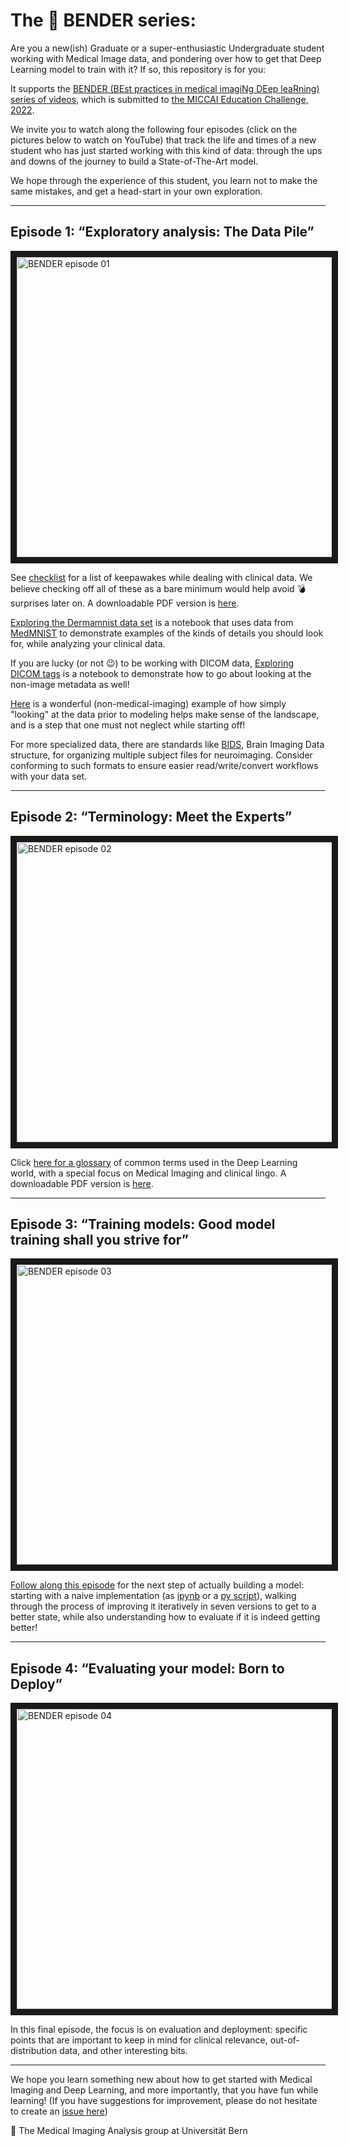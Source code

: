 # The 🤖 BENDER series:

Are you a new(ish) Graduate or a super-enthusiastic Undergraduate student working with Medical Image data, and pondering over how to get that Deep Learning model to train with it? If so, this repository is for you: 

It supports the [BENDER (BEst practices in medical imagiNg DEep leaRning) series of videos](https://www.youtube.com/playlist?list=PLFwdflE4leRpqIz-F68pvwFATIOEwrSHp), which is submitted to [the MICCAI Education Challenge, 2022](https://miccai-sb.github.io/challenge.html).

We invite you to watch along the following four episodes (click on the pictures below to watch on YouTube) that track the life and times of a new student who has just started working with this kind of data: through the ups and downs of the journey to build a State-of-The-Art model. 

We hope through the experience of this student, you learn not to make the same mistakes, and get a head-start in your own exploration.  

--------------------

## Episode 1: “Exploratory analysis: The Data Pile” 

<a href="http://www.youtube.com/watch?feature=player_embedded&v=NtszpkE0gc4
" target="_blank"><img src="http://img.youtube.com/vi/NtszpkE0gc4/0.jpg" 
alt="BENDER episode 01" width="640" height="480" border="10" /></a>

See [checklist](/episode01/checklist.md) for a list of keepawakes while dealing with clinical data. We believe checking off all of these as a bare minimum would help avoid 💣 surprises later on. A downloadable PDF version is [here](/episode01/checklist.pdf).

[Exploring the Dermamnist data set](https://github.com/ubern-mia/bender/blob/main/episode01/explore_dermamnist.ipynb) is a notebook that uses data from  [MedMNIST](https://medmnist.com/) to demonstrate examples of the kinds of details you should look for, while analyzing your clinical data.

If you are lucky (or not 😉) to be working with DICOM data, [Exploring DICOM tags](https://github.com/ubern-mia/bender/blob/main/episode01/explore_dicom.ipynb) is a notebook to demonstrate how to go about looking at the non-image metadata as well! 

[Here](http://www.r2d3.us/) is a wonderful (non-medical-imaging) example of how simply "looking" at the data prior to modeling helps make sense of the landscape, and is a step that one must not neglect while starting off!

For more specialized data, there are standards like [BIDS](https://bids.neuroimaging.io), Brain Imaging Data structure, for organizing multiple subject files for neuroimaging. Consider conforming to such formats to ensure easier read/write/convert workflows with your data set.

--------------------

## Episode 2: “Terminology: Meet the Experts” 

<a href="http://www.youtube.com/watch?feature=player_embedded&v=jGLBcMyiehg
" target="_blank"><img src="http://img.youtube.com/vi/jGLBcMyiehg/0.jpg" 
alt="BENDER episode 02" width="640" height="480" border="10" /></a>

Click [here for a glossary](/episode02/glossar.md) of common terms used in the Deep Learning world, with a special focus on Medical Imaging and clinical lingo. A downloadable PDF version is [here](/episode02/glossar.pdf).

--------------------

## Episode 3: “Training models: Good model training shall you strive for”

<a href="http://www.youtube.com/watch?feature=player_embedded&v=f0wd8EvRiH0
" target="_blank"><img src="http://img.youtube.com/vi/f0wd8EvRiH0/0.jpg" 
alt="BENDER episode 03" width="640" height="480" border="10" /></a>

[Follow along this episode](/episode03/README.md) for the next step of actually building a model: starting with a naive implementation (as [ipynb](/episode03/dermamnist_v1_initial.ipynb) or a [py script](/episode03/dermamnist_v1_initial.py)), walking through the process of improving it iteratively in seven versions to get to a better state, while also understanding how to evaluate if it is indeed getting better!

--------------------

## Episode 4: “Evaluating your model: Born to Deploy”

<a href="http://www.youtube.com/watch?feature=player_embedded&v=YwM7qwqSy9k
" target="_blank"><img src="http://img.youtube.com/vi/YwM7qwqSy9k/0.jpg" 
alt="BENDER episode 04" width="640" height="480" border="10" /></a>

In this final episode, the focus is on evaluation and deployment: specific points that are important to keep in mind for clinical relevance, out-of-distribution data, and other interesting bits.

--------------------

We hope you learn something new about how to get started with Medical Imaging and Deep Learning, and more importantly, that you have fun while learning! (If you have suggestions for improvement, please do not hesitate to create an [issue here](https://github.com/ubern-mia/bender/issues))

👋 The Medical Imaging Analysis group at Universität Bern
